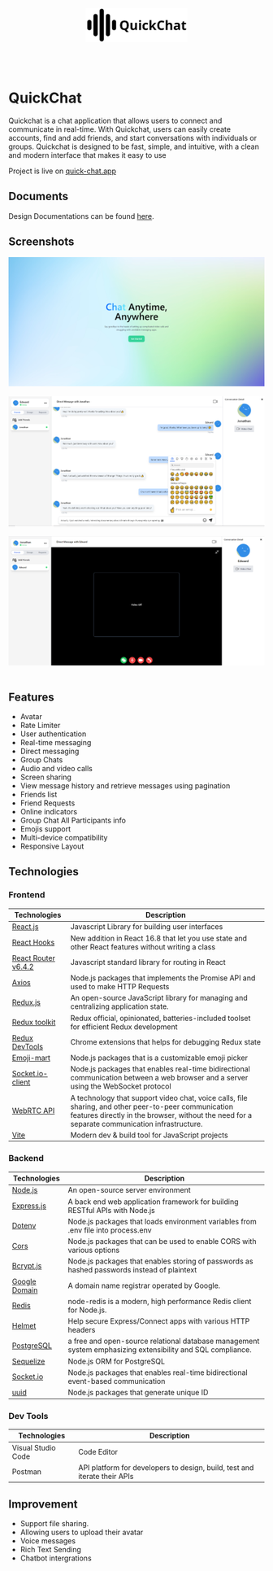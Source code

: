 <div align="center">
  <br/>
  <br/>
  <br/>
  <br/>
  <img src="./frontend/src/assets/icons/brand-logo.png" alt="Logo" width="200">
  <br/>
  <br/>
  <br/>
  <br/>
</div>

# QuickChat

Quickchat is a chat application that allows users to connect and communicate in real-time. With Quickchat, users can easily create accounts, find and add friends, and start conversations with individuals or groups. Quickchat is designed to be fast, simple, and intuitive, with a clean and modern interface that makes it easy to use

Project is live on [quick-chat.app](https://quick-chat.app/)

## Documents

Design Documentations can be found [here](./documentations).

## Screenshots

<div align="center">
  <img src="./documentations/screenshots/screenshot-landing.png" alt="screenshot">
  <br />
  <br />
  <img src="./documentations/screenshots/screenshot-home.PNG" alt="screenshot">
  <br />
  <br />
  <img src="./documentations/screenshots/screenshot-video-calling.PNG" alt="screenshot">
  <br />
  <br />
</div>

## Features

- Avatar
- Rate Limiter
- User authentication
- Real-time messaging
- Direct messaging
- Group Chats
- Audio and video calls
- Screen sharing
- View message history and retrieve messages using pagination
- Friends list
- Friend Requests
- Online indicators
- Group Chat All Participants info
- Emojis support
- Multi-device compatibility
- Responsive Layout

## Technologies

### Frontend

| Technologies                                                                                                      | Description                                                                                                                                                                                           |
| ----------------------------------------------------------------------------------------------------------------- | ----------------------------------------------------------------------------------------------------------------------------------------------------------------------------------------------------- |
| [React.js](https://reactjs.org/)                                                                                  | Javascript Library for building user interfaces                                                                                                                                                       |
| [React Hooks](https://reactjs.org/docs/hooks-intro.html)                                                          | New addition in React 16.8 that let you use state and other React features without writing a class                                                                                                    |
| [React Router v6.4.2](https://reactrouter.com/en/main)                                                            | Javascript standard library for routing in React                                                                                                                                                      |
| [Axios](https://www.npmjs.com/package/axios)                                                                      | Node.js packages that implements the Promise API and used to make HTTP Requests                                                                                                                       |
| [Redux.js](https://redux.js.org/)                                                                                 | An open-source JavaScript library for managing and centralizing application state.                                                                                                                    |
| [Redux toolkit](https://redux-toolkit.js.org/)                                                                    | Redux official, opinionated, batteries-included toolset for efficient Redux development                                                                                                               |
| [Redux DevTools](https://chrome.google.com/webstore/detail/redux-devtools/lmhkpmbekcpmknklioeibfkpmmfibljd?hl=en) | Chrome extensions that helps for debugging Redux state                                                                                                                                                |
| [Emoji-mart](https://www.npmjs.com/package/emoji-mart/v/5.5.2)                                                    | Node.js packages that is a customizable emoji picker                                                                                                                                                  |
| [Socket.io-client](https://www.npmjs.com/package/socket.io-client)                                                | Node.js packages that enables real-time bidirectional communication between a web browser and a server using the WebSocket protocol                                                                   |
| [WebRTC API](https://developer.mozilla.org/en-US/docs/Web/API/WebRTC_API)                                         | A technology that support video chat, voice calls, file sharing, and other peer-to-peer communication features directly in the browser, without the need for a separate communication infrastructure. |
| [Vite](https://vitejs.dev/)                                                                                       | Modern dev & build tool for JavaScript projects                                                                                                                                                       |

### Backend

| Technologies                                         | Description                                                                                                |
| ---------------------------------------------------- | ---------------------------------------------------------------------------------------------------------- |
| [Node.js](https://nodejs.org/en/)                    | An open-source server environment                                                                          |
| [Express.js](https://expressjs.com/)                 | A back end web application framework for building RESTful APIs with Node.js                                |
| [Dotenv](https://www.npmjs.com/package/dotenv)       | Node.js packages that loads environment variables from .env file into process.env                          |
| [Cors](https://www.npmjs.com/package/cors)           | Node.js packages that can be used to enable CORS with various options                                      |
| [Bcrypt.js](https://www.npmjs.com/package/bcryptjs)  | Node.js packages that enables storing of passwords as hashed passwords instead of plaintext                |
| [Google Domain](https://domains.google/)             | A domain name registrar operated by Google.                                                                |
| [Redis](https://www.npmjs.com/package/redis)         | node-redis is a modern, high performance Redis client for Node.js.                                         |
| [Helmet](https://www.npmjs.com/package/helmet)       | Help secure Express/Connect apps with various HTTP headers                                                 |
| [PostgreSQL](https://www.postgresql.org)             | a free and open-source relational database management system emphasizing extensibility and SQL compliance. |
| [Sequelize](https://www.npmjs.com/package/sequelize) | Node.js ORM for PostgreSQL                                                                                 |
| [Socket.io](https://www.npmjs.com/package/socket.io) | Node.js packages that enables real-time bidirectional event-based communication                            |
| [uuid](https://www.npmjs.com/package/uuid)           | Node.js packages that generate unique ID                                                                   |

### Dev Tools

| Technologies       | Description                                                               |
| ------------------ | ------------------------------------------------------------------------- |
| Visual Studio Code | Code Editor                                                               |
| Postman            | API platform for developers to design, build, test and iterate their APIs |

## Improvement

- Support file sharing.
- Allowing users to upload their avatar
- Voice messages
- Rich Text Sending
- Chatbot intergrations
